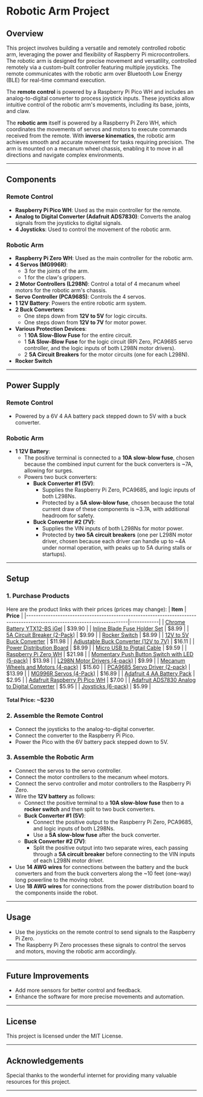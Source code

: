# Robotic Arm Project

## Overview
This project involves building a versatile and remotely controlled robotic arm, leveraging the power and flexibility of Raspberry Pi microcontrollers. The robotic arm is designed for precise movement and versatility, controlled remotely via a custom-built controller featuring multiple joysticks. The remote communicates with the robotic arm over Bluetooth Low Energy (BLE) for real-time command execution.

The **remote control** is powered by a Raspberry Pi Pico WH and includes an analog-to-digital converter to process joystick inputs. These joysticks allow intuitive control of the robotic arm's movements, including its base, joints, and claw.

The **robotic arm** itself is powered by a Raspberry Pi Zero WH, which coordinates the movements of servos and motors to execute commands received from the remote. With **inverse kinematics**, the robotic arm achieves smooth and accurate movement for tasks requiring precision. The arm is mounted on a mecanum wheel chassis, enabling it to move in all directions and navigate complex environments.

---

## Components

### Remote Control
- **Raspberry Pi Pico WH**: Used as the main controller for the remote.
- **Analog to Digital Converter (Adafruit ADS7830)**: Converts the analog signals from the joysticks to digital signals.
- **4 Joysticks**: Used to control the movement of the robotic arm.

### Robotic Arm
- **Raspberry Pi Zero WH**: Used as the main controller for the robotic arm.
- **4 Servos (MG996R)**:
  - 3 for the joints of the arm.
  - 1 for the claw's grippers.
- **2 Motor Controllers (L298N)**: Control a total of 4 mecanum wheel motors for the robotic arm's chassis.
- **Servo Controller (PCA9685)**: Controls the 4 servos.
- **1 12V Battery**: Powers the entire robotic arm system.
- **2 Buck Converters**:
  - One steps down from **12V to 5V** for logic circuits.
  - One steps down from **12V to 7V** for motor power.
- **Various Protection Devices**:
  - 1 **10A Slow-Blow Fuse** for the entire circuit.
  - 1 **5A Slow-Blow Fuse** for the logic circuit (RPi Zero, PCA9685 servo controller, and the logic inputs of both L298N motor drivers).
  - 2 **5A Circuit Breakers** for the motor circuits (one for each L298N).
- **Rocker Switch**

---

## Power Supply

### Remote Control
- Powered by a 6V 4 AA battery pack stepped down to 5V with a buck converter.

### Robotic Arm
- **1 12V Battery**:
  - The positive terminal is connected to a **10A slow-blow fuse**, chosen because the combined input current for the buck converters is ~7A, allowing for surges.
  - Powers two buck converters:
    - **Buck Converter #1 (5V)**:
      - Supplies the Raspberry Pi Zero, PCA9685, and logic inputs of both L298Ns.
      - Protected by a **5A slow-blow fuse**, chosen because the total current draw of these components is ~3.7A, with additional headroom for safety.
    - **Buck Converter #2 (7V)**:
      - Supplies the VIN inputs of both L298Ns for motor power.
      - Protected by **two 5A circuit breakers** (one per L298N motor driver, chosen because each driver can handle up to ~4A under normal operation, with peaks up to 5A during stalls or startups).

---

## Setup

### 1. Purchase Products
Here are the product links with their prices (prices may change):
| **Item**                                                                                                               | **Price**  |
|------------------------------------------------------------------------------------------------------------------------|------------|
| [Chrome Battery YTX12-BS iGel](https://www.amazon.com/Chrome-Battery-iGel-12-BS-CYTX12-BS/dp/B01DOIULOO)                | $39.90     |
| [Inline Blade Fuse Holder Set](https://www.amazon.com/GNAWRISHING-Inline-Holder-Standard-Assorted/dp/B09Y8GB799)       | $8.99      |
| [5A Circuit Breaker (2-Pack)](https://www.amazon.com/mxuteuk-Breakers-Protector-Terminals-Waterproof/dp/B08QVCYLMD)    | $9.99      |
| [Rocker Switch](https://www.amazon.com/gp/product/B07XD8J2PL)                                                          | $8.99      |
| [12V to 5V Buck Converter](https://www.amazon.com/VOLRANTISE-Converter-Voltage-Regulator-Transformer/dp/B09X1ZGR38)       | $11.98     |
| [Adjustable Buck Converter (12V to 7V)](https://www.amazon.com/Converter-DROK-Adjustable-Regulator-Indicator/dp/B00HHQ0VP4) | $16.11  |
| [Power Distribution Board](https://www.amazon.com/Tnisesm-Position-Distribution-Inputs-Outputs/dp/B0BWN19R6R)          | $8.99      |
| [Micro USB to Pigtail Cable](https://www.amazon.com/gp/product/B0BZ8XWL18/ref=ewc_pr_img_4?smid=A1PP7IW2YCJN73&psc=1)   | $9.59      |
| [Raspberry Pi Zero WH](https://www.amazon.com/Raspberry-Bluetooth-Compatible-Connector-headers/dp/B0CG99MR5W)          | $21.98     |
| [Momentary Push Button Switch with LED (5-pack)](https://www.amazon.com/Momentary-Indicator-Pushbutton-Waterproof-Stainless/dp/B08L13JG8M/) | $13.98   |
| [L298N Motor Drivers (4-pack)](https://www.amazon.com/gp/product/B0CR6MLY7F/ref=ewc_pr_img_7?smid=A1YZW40LYQY3L1&psc=1) | $9.99      |
| [Mecanum Wheels and Motors (4-pack)](https://www.amazon.com/gp/product/B0CBJJM1KQ/ref=ewc_pr_img_3?smid=A2S878EGP30YQG&th=1) | $15.60  |
| [PCA9685 Servo Driver (2-pack)](https://www.amazon.com/gp/product/B07BRS249H/ref=ewc_pr_img_8?smid=A30QSGOJR8LMXA&psc=1) | $13.99  |
| [MG996R Servos (4-Pack)](https://www.amazon.com/2-Pack-MG996R-Torque-Digital-Helicopter/dp/B0D7M2Y2BR)                 | $16.89     |
| [Adafruit 4 AA Battery Pack](https://www.adafruit.com/product/830)                                                     | $2.95      |
| [Adafruit Raspberry Pi Pico WH](https://www.adafruit.com/product/5544)                                                 | $7.00      |
| [Adafruit ADS7830 Analog to Digital Converter](https://www.adafruit.com/product/5836)                                  | $5.95      |
| [Joysticks (6-pack)](https://www.amazon.com/gp/product/B0DH2G1PVP/ref=ewc_pr_img_6?smid=A3EW69KEBHQF24&psc=1)           | $5.99      |

#### **Total Price: ~$230**

### 2. **Assemble the Remote Control**

- Connect the joysticks to the analog-to-digital converter.
- Connect the converter to the Raspberry Pi Pico.
- Power the Pico with the 6V battery pack stepped down to 5V.

### 3. **Assemble the Robotic Arm**
   - Connect the servos to the servo controller.
   - Connect the motor controllers to the mecanum wheel motors.
   - Connect the servo controller and motor controllers to the Raspberry Pi Zero.
   - Wire the **12V battery** as follows:
     - Connect the positive terminal to a **10A slow-blow fuse** then to a **rocker switch** and then split to two buck converters.
     - **Buck Converter #1 (5V)**:
       - Connect the positive output to the Raspberry Pi Zero, PCA9685, and logic inputs of both L298Ns.
       - Use a **5A slow-blow fuse** after the buck converter.
     - **Buck Converter #2 (7V)**:
       - Split the positive output into two separate wires, each passing through a **5A circuit breaker** before connecting to the VIN inputs of each L298N motor driver.
   - Use **14 AWG wires** for connections between the battery and the buck converters and from the buck converters along the ~10 feet (one-way) long powerline to the moving robot.
   - Use **18 AWG wires** for connections from the power distribution board to the components inside the robot.

---

## Usage
- Use the joysticks on the remote control to send signals to the Raspberry Pi Zero.
- The Raspberry Pi Zero processes these signals to control the servos and motors, moving the robotic arm accordingly.

---

## Future Improvements
- Add more sensors for better control and feedback.
- Enhance the software for more precise movements and automation.

---

## License
This project is licensed under the MIT License.

---

## Acknowledgements
Special thanks to the wonderful internet for providing many valuable resources for this project.

---